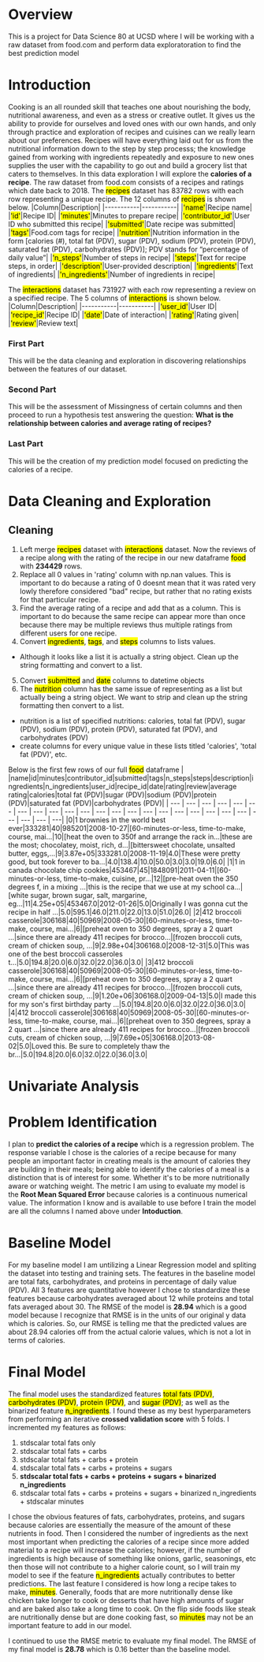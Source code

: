 # Overview
This is a project for Data Science 80 at UCSD where I will be working with a raw dataset from food.com and perform data exploratoration to find the best prediction model
# Introduction
Cooking is an all rounded skill that teaches one about nourishing the body, nutritional awareness, and even as a stress or creative outlet. It gives us the ability to provide for ourselves and loved ones with our own hands, and only through practice and exploration of recipes and cuisines can we really learn about our preferences. Recipes will have everything laid out for us from the nutritional information down to the step by step processs; the knowledge gained from working with ingredients repeatedly and exposure to new ones supplies the user with the capability to go out and build a grocery list that caters to themselves. In this data exploration I will explore the **calories of a recipe**. The raw dataset from food.com consists of a recipes and ratings which date back to 2018. 
The <mark>recipes</mark> dataset has 83782 rows with each row representing a unique recipe. The 12 columns of <mark>recipes</mark> is shown below. 
|Column|Description|
|-----------|-----------|
|<mark>'name'</mark>|Recipe name|
|<mark>'id'</mark>|Recipe ID|
|<mark>'minutes'</mark>|Minutes to prepare recipe|
|<mark>'contributor_id'</mark>|User ID who submitted this recipe|
|<mark>'submitted'</mark>|Date recipe was submitted|
|<mark>'tags'</mark>|Food.com tags for recipe|
|<mark>'nutrition'</mark>|Nutrition information in the form \[calories (#), total fat (PDV), sugar (PDV), sodium (PDV), protein (PDV), saturated fat (PDV), carbohydrates (PDV)]; PDV stands for “percentage of daily value”|
|<mark>'n_steps'</mark>|Number of steps in recipe|
|<mark>'steps'</mark>|Text for recipe steps, in order|
|<mark>'description'</mark>|User-provided description|
|<mark>'ingredients'</mark>|Text of ingredients|
|<mark>'n_ingredients'</mark>|Number of ingredients in recipe|

The <mark>interactions</mark> dataset has 731927 with each row representing a review on a specified recipe. The 5 columns of <mark>interactions</mark> is shown below.
|Column|Description|
|-----------|-----------|
|<mark>'user_id'</mark>|User ID|
|<mark>'recipe_id'</mark>|Recipe ID|
|<mark>'date'</mark>|Date of interaction|
|<mark>'rating'</mark>|Rating given|
|<mark>'review'</mark>|Review text|
### First Part
This will be the data cleaning and exploration in discovering relationships between the features of our dataset. 
### Second Part 
This will be the assessment of Missingness of certain columns and then proceed to run a hypothesis test answering the question: **What is the relationship between calories and average rating of recipes?**
### Last Part 
This will be the creation of my prediction model focused on predicting the calories of a recipe. 
# Data Cleaning and Exploration 
## Cleaning 
1. Left merge <mark>recipes</mark> dataset with <mark>interactions</mark> dataset. Now the reviews of a recipe along with the rating of the recipe in our new dataframe <mark>food</mark> with **234429** rows.
2. Replace all 0 values in 'rating' column with np.nan values. This is important to do because a rating of 0 doesnt mean that it was rated very lowly therefore considered "bad" recipe, but rather that no rating exists for that particular recipe.
3. Find the average rating of a recipe and add that as a column. This is important to do because the same recipe can appear more than once because there may be multiple reviews thus multiple ratings from different users for one recipe.  
4. Convert <mark>ingredients</mark>, <mark>tags</mark>, and <mark>steps</mark> columns to lists values.
  - Although it looks like a list it is actually a string object. Clean up the string formatting and convert to a list.
5. Convert <mark>submitted</mark> and <mark>date</mark> columns to datetime objects
6. The <mark>nutrition</mark> column has the same issue of representing as a list but actually being a string object. We want to strip and clean up the string formatting then convert to a list.
  - nutrition is a list of specified nutritions: calories, total fat (PDV), sugar (PDV),	sodium (PDV),	protein (PDV),	saturated fat (PDV), and carbohydrates (PDV)
  - create columns for every unique value in these lists titled 'calories', 'total fat (PDV)', etc.

Below is the first few rows of our full <mark>food</mark> dataframe 
| |name|id|minutes|contributor_id|submitted|tags|n_steps|steps|description|ingredients|n_ingredients|user_id|recipe_id|date|rating|review|average rating|calories|total fat (PDV)|sugar (PDV)|sodium (PDV)|protein (PDV)|saturated fat (PDV)|carbohydrates (PDV)|
| --- | --- | --- | --- | --- | --- | --- | --- | --- | --- | --- | --- | --- | --- | --- | --- | --- | --- | --- | --- | --- | --- | --- | --- | ---|
|0|1 brownies in the world best ever|333281|40|985201|2008-10-27|[60-minutes-or-less, time-to-make, course, mai...|10|[heat the oven to 350f and arrange the rack in...|these are the most; chocolatey, moist, rich, d...|[bittersweet chocolate, unsalted butter, eggs,...|9|3.87e+05|333281.0|2008-11-19|4.0|These were pretty good, but took forever to ba...|4.0|138.4|10.0|50.0|3.0|3.0|19.0|6.0|
|1|1 in canada chocolate chip cookies|453467|45|1848091|2011-04-11|[60-minutes-or-less, time-to-make, cuisine, pr...|12|[pre-heat oven the 350 degrees f, in a mixing ...|this is the recipe that we use at my school ca...|[white sugar, brown sugar, salt, margarine, eg...|11|4.25e+05|453467.0|2012-01-26|5.0|Originally I was gonna cut the recipe in half ...|5.0|595.1|46.0|211.0|22.0|13.0|51.0|26.0|
|2|412 broccoli casserole|306168|40|50969|2008-05-30|[60-minutes-or-less, time-to-make, course, mai...|6|[preheat oven to 350 degrees, spray a 2 quart ...|since there are already 411 recipes for brocco...|[frozen broccoli cuts, cream of chicken soup, ...|9|2.98e+04|306168.0|2008-12-31|5.0|This was one of the best broccoli casseroles t...|5.0|194.8|20.0|6.0|32.0|22.0|36.0|3.0|
|3|412 broccoli casserole|306168|40|50969|2008-05-30|[60-minutes-or-less, time-to-make, course, mai...|6|[preheat oven to 350 degrees, spray a 2 quart ...|since there are already 411 recipes for brocco...|[frozen broccoli cuts, cream of chicken soup, ...|9|1.20e+06|306168.0|2009-04-13|5.0|I made this for my son's first birthday party ...|5.0|194.8|20.0|6.0|32.0|22.0|36.0|3.0|
|4|412 broccoli casserole|306168|40|50969|2008-05-30|[60-minutes-or-less, time-to-make, course, mai...|6|[preheat oven to 350 degrees, spray a 2 quart ...|since there are already 411 recipes for brocco...|[frozen broccoli cuts, cream of chicken soup, ...|9|7.69e+05|306168.0|2013-08-02|5.0|Loved this. Be sure to completely thaw the br...|5.0|194.8|20.0|6.0|32.0|22.0|36.0|3.0|

# Univariate Analysis

# Problem Identification
I plan to **predict the calories of a recipe** which is a regression problem. The response variable I chose is the calories of a recipe because for many people an important factor in creating meals is the amount of calories they are building in their meals; being able to identify the calories of a meal is a distinction that is of interest for some. Whether it's to be more nutritionally aware or watching weight. The metric I am using to evaluate my model is the **Root Mean Squared Error** because calories is a continuous numerical value. The information I know and is available to use before I train the model are all the columns I named above under **Intoduction**.
# Baseline Model 
For my baseline model I am untilizing a Linear Regression model and spliting the dataset into testing and training sets. The features in the baseline model are total fats, carbohydrates, and proteins in percentage of daily value \(PDV). All 3 features are quantitative however I chose to standardize these features because carbohydrates averaged about 12 while proteins and total fats averaged about 30. 
The RMSE of the model is **28.94** which is a good model because I recognize that RMSE is in the units of our original y data which is calories. So, our RMSE is telling me that the predicted values are about 28.94 calories off from the actual calorie values, which is not a lot in terms of calories. 
# Final Model 
The final model uses the standardized features <mark>total fats (PDV)</mark>, <mark>carbohydrates (PDV)</mark>, <mark>protein (PDV)</mark>, and <mark>sugar (PDV)</mark>; as well as the binarized feature <mark>n_ingredients</mark>. I found these as my best hyperparameters from performing an iterative **crossed validation score** with 5 folds. I incremented my features as follows: 
1. stdscalar total fats only
2. stdscalar total fats + carbs
3. stdscalar total fats + carbs + protein
4. stdscalar total fats + carbs + proteins + sugars
5. **stdscalar total fats + carbs + proteins + sugars + binarized n_ingredients**
6. stdscalar total fats + carbs + proteins + sugars + binarized n_ingredients + stdscalar minutes

I chose the obvious features of fats, carbohydrates, proteins, and sugars because calories are essentially the measure of the amount of these nutrients in food. Then I considered the number of ingredients as the next most important when predicting the calories of a recipe since more added material to a recipe will increase the calories; however, if the number of ingredients is high because of something like onions, garlic, seasonings, etc then those will not contribute to a higher calorie count, so I will train my model to see if the feature <mark>n_ingredients</mark> actually contributes to better predictions. The last feature I considered is how long a recipe takes to make, <mark>minutes</mark>. Generally, foods that are more nutritionally dense like chicken take longer to cook or desserts that have high amounts of sugar and are baked also take a long time to cook. On the flip side foods like steak are nutritionally dense but are done cooking fast, so <mark>minutes</mark> may not be an important feature to add in our model.

I continued to use the RMSE metric to evaluate my final model. The RMSE of my final model is **28.78** which is 0.16 better than the baseline model.

